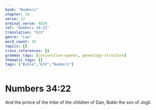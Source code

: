```yaml
---
book: "Numbers"
chapter: 34
verse: 22
ordinal_verse: 4839
ref: "Numbers 34:22"
translation: "KJV"
genre: "Law"
word_count: 16
topics: []
cross_references: []
grammar_tags: [conjunctive-opener, genealogy-structure]
thematic_tags: []
tags: ["Bible","KJV","Numbers"]
---
```


# Numbers 34:22

And the prince of the tribe of the children of Dan, Bukki the son of Jogli.
